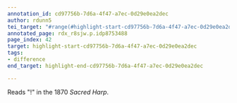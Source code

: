 ```yaml
---
annotation_id: cd97756b-7d6a-4f47-a7ec-0d29e0ea2dec
author: rdunn5
tei_target: "#range(#highlight-start-cd97756b-7d6a-4f47-a7ec-0d29e0ea2dec, #highlight-end-cd97756b-7d6a-4f47-a7ec-0d29e0ea2dec)"
annotated_page: rdx_r8sjw.p.idp8753488
page_index: 42
target: highlight-start-cd97756b-7d6a-4f47-a7ec-0d29e0ea2dec
tags:
- difference
end_target: highlight-end-cd97756b-7d6a-4f47-a7ec-0d29e0ea2dec

---
```

Reads "!" in the 1870 *Sacred Harp*.